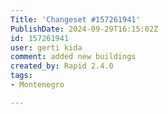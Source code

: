 ```yaml
---
Title: 'Changeset #157261941'
PublishDate: 2024-09-29T16:15:02Z
id: 157261941
user: gerti kida
comment: added new buildings
created_by: Rapid 2.4.0
tags:
- Montenegro

---
```

